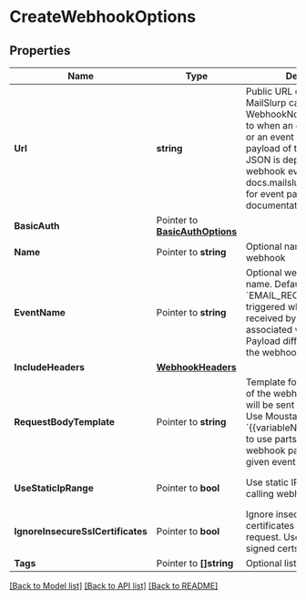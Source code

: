 # CreateWebhookOptions

## Properties

Name | Type | Description | Notes
------------ | ------------- | ------------- | -------------
**Url** | **string** | Public URL on your server that MailSlurp can post WebhookNotification payload to when an email is received or an event is trigger. The payload of the submitted JSON is dependent on the webhook event type. See docs.mailslurp.com/webhooks for event payload documentation. | 
**BasicAuth** | Pointer to [**BasicAuthOptions**](BasicAuthOptions) |  | [optional] 
**Name** | Pointer to **string** | Optional name for the webhook | [optional] 
**EventName** | Pointer to **string** | Optional webhook event name. Default is &#x60;EMAIL_RECEIVED&#x60; and is triggered when an email is received by the inbox associated with the webhook. Payload differ according to the webhook event name. | [optional] 
**IncludeHeaders** | [**WebhookHeaders**](WebhookHeaders) |  | [optional] 
**RequestBodyTemplate** | Pointer to **string** | Template for the JSON body of the webhook request that will be sent to your server. Use Moustache style &#x60;{{variableName}}&#x60; templating to use parts of the standard webhook payload for the given event. | [optional] 
**UseStaticIpRange** | Pointer to **bool** | Use static IP range when calling webhook endpoint | [optional] [default to false]
**IgnoreInsecureSslCertificates** | Pointer to **bool** | Ignore insecure SSL certificates when sending request. Useful for self-signed certs. | [optional] 
**Tags** | Pointer to **[]string** | Optional list of tags | [optional] 

[[Back to Model list]](../README#documentation-for-models) [[Back to API list]](../README#documentation-for-api-endpoints) [[Back to README]](../README)



